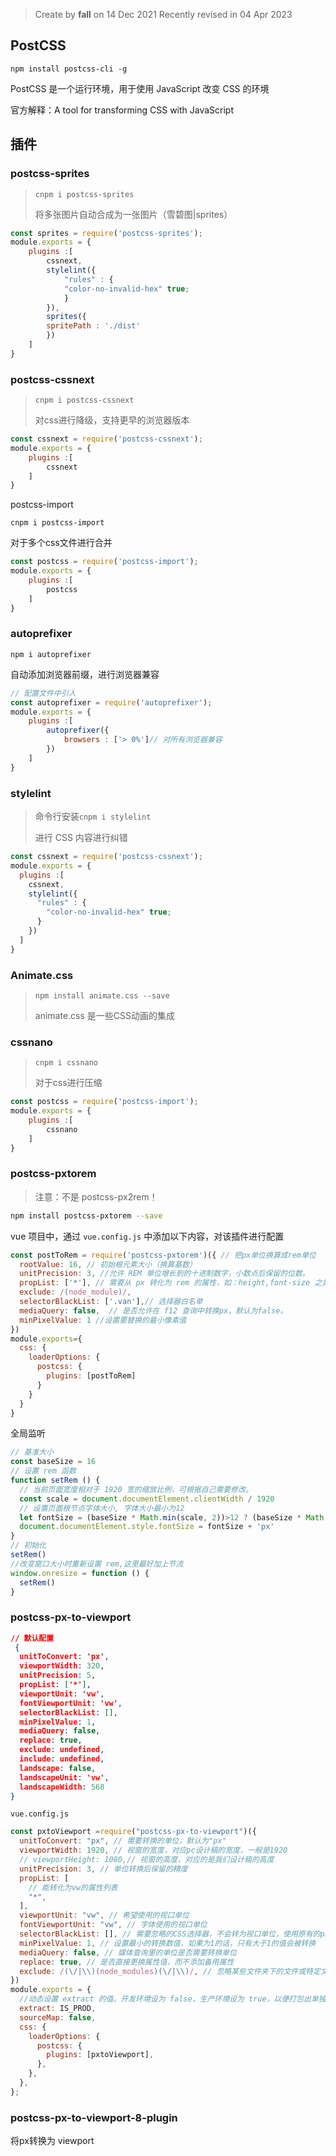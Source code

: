 > Create by **fall** on 14 Dec 2021
> Recently revised in 04 Apr 2023

## PostCSS

`npm install postcss-cli -g`

PostCSS 是一个运行环境，用于使用 JavaScript 改变 CSS 的环境

官方解释：A tool for transforming CSS with JavaScript

## 插件

### postcss-sprites

> `cnpm i postcss-sprites`
>
> 将多张图片自动合成为一张图片（雪碧图|sprites）

```js
const sprites = require('postcss-sprites');
module.exports = {
	plugins :[
		cssnext,
		stylelint({
            "rules" : {
            "color-no-invalid-hex" true;
            }
		}),
		sprites({
		spritePath : './dist'
		})
	]
}
```

### postcss-cssnext

> `cnpm i postcss-cssnext`
>
> 对css进行降级，支持更早的浏览器版本

```js
const cssnext = require('postcss-cssnext');
module.exports = {
	plugins :[
		cssnext
	]
}
```

postcss-import

`cnpm i postcss-import`

对于多个css文件进行合并

```js
const postcss = require('postcss-import');
module.exports = {
	plugins :[
		postcss
	]
}
```

### autoprefixer

`npm i autoprefixer`

自动添加浏览器前缀，进行浏览器兼容

```javascript
// 配置文件中引入
const autoprefixer = require('autoprefixer');
module.exports = {
	plugins :[
		autoprefixer({
			browsers : ['> 0%']// 对所有浏览器兼容
		})
	]
}
```

### stylelint

> 命令行安装`cnpm i stylelint`
>
> 进行 CSS 内容进行纠错

```js
const cssnext = require('postcss-cssnext');
module.exports = {
  plugins :[
    cssnext,
    stylelint({
      "rules" : {
        "color-no-invalid-hex" true;
      }
    })
  ]
}
```

### Animate.css

> `npm install animate.css --save`
>
> animate.css 是一些CSS动画的集成

### cssnano

> `cnpm i cssnano`
>
> 对于css进行压缩

```js
const postcss = require('postcss-import');
module.exports = {
	plugins :[
		cssnano
	]
}
```

### postcss-pxtorem

> 注意：不是 postcss-px2rem！

```bash
npm install postcss-pxtorem --save
```

vue 项目中，通过 `vue.config.js` 中添加以下内容，对该插件进行配置

```js
const postToRem = require('postcss-pxtorem')({ // 把px单位换算成rem单位
  rootValue: 16, // 初始根元素大小（换算基数） 
  unitPrecision: 3, //允许 REM 单位增长到的十进制数字，小数点后保留的位数。
  propList: ['*'], // 需要从 px 转化为 rem 的属性，如：height,font-size 之类，或者通配符 *
  exclude: /(node_module)/,
  selectorBlackList: ['.van'],// 选择器白名单
  mediaQuery: false,  // 是否允许在 f12 查询中转换px，默认为false。
  minPixelValue: 1 //设置要替换的最小像素值
})
module.exports={
  css: {
    loaderOptions: {
      postcss: {
        plugins: [postToRem]
      }
    }
  }
}
```

全局监听

```js
// 基准大小
const baseSize = 16
// 设置 rem 函数
function setRem () {
  // 当前页面宽度相对于 1920 宽的缩放比例，可根据自己需要修改。
  const scale = document.documentElement.clientWidth / 1920
  // 设置页面根节点字体大小, 字体大小最小为12
  let fontSize = (baseSize * Math.min(scale, 2))>12 ? (baseSize * Math.min(scale, 2)): 12
  document.documentElement.style.fontSize = fontSize + 'px'
}
// 初始化
setRem()
//改变窗口大小时重新设置 rem,这里最好加上节流
window.onresize = function () {
  setRem()
}
```

### postcss-px-to-viewport

```json
// 默认配置
 {
  unitToConvert: 'px',
  viewportWidth: 320,
  unitPrecision: 5,
  propList: ['*'],
  viewportUnit: 'vw',
  fontViewportUnit: 'vw',
  selectorBlackList: [],
  minPixelValue: 1,
  mediaQuery: false,
  replace: true,
  exclude: undefined,
  include: undefined,
  landscape: false,
  landscapeUnit: 'vw',
  landscapeWidth: 568
}
```

`vue.config.js`

```js
const pxtoViewport =require("postcss-px-to-viewport")({
  unitToConvert: "px", // 需要转换的单位，默认为"px"
  viewportWidth: 1920, // 视窗的宽度，对应pc设计稿的宽度，一般是1920
  // viewportHeight: 1080,// 视窗的高度，对应的是我们设计稿的高度
  unitPrecision: 3, // 单位转换后保留的精度
  propList: [
    // 能转化为vw的属性列表
    "*",
  ],
  viewportUnit: "vw", // 希望使用的视口单位
  fontViewportUnit: "vw", // 字体使用的视口单位
  selectorBlackList: [], // 需要忽略的CSS选择器，不会转为视口单位，使用原有的px等单位。cretae
  minPixelValue: 1, // 设置最小的转换数值，如果为1的话，只有大于1的值会被转换
  mediaQuery: false, // 媒体查询里的单位是否需要转换单位
  replace: true, // 是否直接更换属性值，而不添加备用属性
  exclude: /(\/|\\)(node_modules)(\/|\\)/, // 忽略某些文件夹下的文件或特定文件，例如 'node_modules' 下的文件
})
module.exports = {
  //动态设置 extract 的值。开发环境设为 false，生产环境设为 true，以便打包出单独的 css 文件。
  extract: IS_PROD,
  sourceMap: false,
  css: {
    loaderOptions: {
      postcss: {
        plugins: [pxtoViewport],
      },
    },
  },
};
```

### postcss-px-to-viewport-8-plugin

将px转换为 viewport

